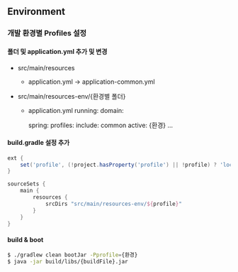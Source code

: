 ## Environment

### 개발 환경별 Profiles 설정

#### 폴더 및 application.yml 추가 및 변경

- src/main/resources
  - application.yml -> application-common.yml

- src/main/resources-env/{환경별 폴더}
  - application.yml
      running: 
      domain:

      spring:
          profiles:
              include: common
              active: {환경}
      ...


#### build.gradle 설정 추가
```groovy
ext {
    set('profile', (!project.hasProperty('profile') || !profile) ? 'local' : profile)
}

sourceSets {
    main {
        resources {
            srcDirs "src/main/resources-env/${profile}"
        }
    }
}
```

#### build & boot
```bash
$ ./gradlew clean bootJar -Pprofile={환경}
$ java -jar build/libs/{buildFile}.jar
```
